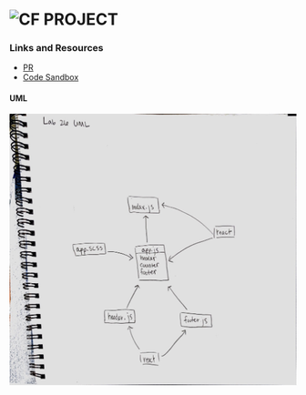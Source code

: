![CF](http://i.imgur.com/7v5ASc8.png) PROJECT
=================================================

### Links and Resources
* [PR](https://github.com/401-advanced-javascript-401d29/lab-10/pull/2)
* [Code Sandbox](https://codesandbox.io/s/github/etrainor/lab-26/tree/master/)

#### UML
![UML IMAGE](assets/uml.jpg)

